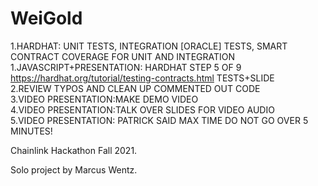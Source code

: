 # WeiGold
1.HARDHAT: UNIT TESTS, INTEGRATION [ORACLE] TESTS, SMART CONTRACT COVERAGE FOR UNIT AND INTEGRATION\
1.JAVASCRIPT+PRESENTATION: HARDHAT STEP 5 OF 9 https://hardhat.org/tutorial/testing-contracts.html TESTS+SLIDE\
2.REVIEW TYPOS AND CLEAN UP COMMENTED OUT CODE\
3.VIDEO PRESENTATION:MAKE DEMO VIDEO\
4.VIDEO PRESENTATION:TALK OVER SLIDES FOR VIDEO AUDIO\
5.VIDEO PRESENTATION: PATRICK SAID MAX TIME DO NOT GO OVER 5 MINUTES!

Chainlink Hackathon Fall 2021.

Solo project by Marcus Wentz.
